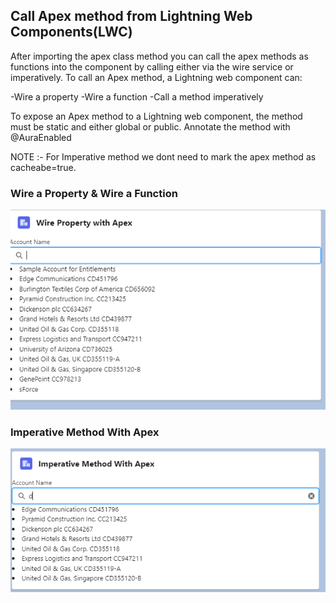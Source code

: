 ## Call Apex method from Lightning Web Components(LWC)

After importing the apex class method you can call the apex methods as functions into the component by calling either via the wire service or imperatively. To call an Apex method, a Lightning web component can:

-Wire a property
-Wire a function
-Call a method imperatively

To expose an Apex method to a Lightning web component, the method must be static and either global or public. Annotate the method with @AuraEnabled

NOTE :- For Imperative method we dont need to mark the apex method as cacheabe=true.

### Wire a Property & Wire a Function
![alt text](image.png)

### Imperative Method With Apex
![alt text](image-1.png)
